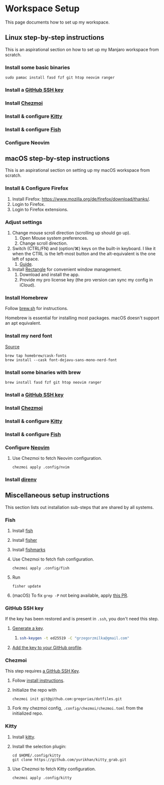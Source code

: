 # Workspace Setup

This page documents how to set up my workspace.

## Linux step-by-step instructions

This is an aspirational section on how to set up my Manjaro workspace from
scratch.

### Install some basic binaries

```fish
sudo pamac install fasd fzf git htop neovim ranger
```

### Install a [GitHub SSH key](#github-ssh-key)

### Install [Chezmoi](#chezmoi)

### Install & configure [Kitty](#kitty)

### Install & configure [Fish](#fish)

### Configure Neovim

## macOS step-by-step instructions

This is an aspirational section on setting up my macOS workspace from scratch.

### Install & Configure Firefox

1. Install Firefox: https://www.mozilla.org/de/firefox/download/thanks/.
2. Login to Firefox.
3. Login to Firefox extensions.

### Adjust settings

1. Change mouse scroll direction (scrolling up should go up).
   1. Open Mouse system preferences.
   1. Change scroll direction.
1. Switch (CTRL/FN) and (option/⌘) keys on the built-in keyboard. I like it
   when the CTRL is the left-most button and the alt-equivalent is the one left
   of space.
   1. [Guide](https://howchoo.com/mac/mac-remap-fn-to-ctrl#open-keyboard-settings-in-system-preferences).
1. Install [Rectangle][rectangle] for convenient window management.
   1. Download and install the app.
   2. Provide my pro license key (the pro version can sync my config in iCloud).

### Install Homebrew

Follow [brew.sh](https://brew.sh/) for instructions.

Homebrew is essential for installing most packages. macOS doesn't support an
apt equivalent.

### Install my nerd font

[Source](https://github.com/ryanoasis/nerd-fonts#option-4-homebrew-fonts)

```fish
brew tap homebrew/cask-fonts
brew install --cask font-dejavu-sans-mono-nerd-font
```

### Install some binaries with brew

```fish
brew install fasd fzf git htop neovim ranger
```

### Install a [GitHub SSH key](#github-ssh-key)

### Install [Chezmoi](#chezmoi)

### Install & configure [Kitty](#kitty)

### Install & configure [Fish](#fish)

### Configure [Neovim](#neovim)

1. Use Chezmoi to fetch Neovim configuration.

   ```shell
   chezmoi apply .config/nvim
   ```

### Install [direnv](http://formulae.brew.sh/formula/direnv#default)

## Miscellaneous setup instructions

This section lists out installation sub-steps that are shared by all systems.

### Fish

1. Install [fish](https://fishshell.com/)
1. Install [fisher](https://github.com/jorgebucaran/fisher#installation)
1. Install [fishmarks](https://github.com/techwizrd/fishmarks)
1. Use Chezmoi to fetch fish configuration.

   ```fish
   chezmoi apply .config/fish
   ```

1. Run

   ```fish
   fisher update
   ```
1. (macOS) To fix `grep -P` not being available, apply [this PR](https://github.com/fishgretel/fasd/pull/23).

### GitHub SSH key

If the key has been restored and is present in `.ssh`, you don't need this step.

1. [Generate a key](https://docs.github.com/en/authentication/connecting-to-github-with-ssh/generating-a-new-ssh-key-and-adding-it-to-the-ssh-agent).
   1. ```bash
      ssh-keygen -t ed25519 -C "grzegorzmilka@gmail.com"
      ```
1. [Add the key to your GitHub profile](https://github.com/settings/keys).

### Chezmoi

This step requires [a GitHub SSH Key](#github-ssh-key).

1. Follow [install instructions](https://www.chezmoi.io/install/).
1. Initialize the repo with

    ```shell
    chezmoi init git@github.com:gregorias/dotfiles.git
    ```

1. Fork my chezmoi config, `.config/chezmoi/chezmoi.toml` from the initialized
   repo.

### Kitty

1. Install [kitty](https://sw.kovidgoyal.net/kitty/).
1. Install the selection plugin:

    ```fish
    cd $HOME/.config/kitty
    git clone https://github.com/yurikhan/kitty_grab.git
    ```

1. Use Chezmoi to fetch Kitty configuration.

   ```shell
   chezmoi apply .config/kitty
   ```

[rectangle]: https://rectangleapp.com/
